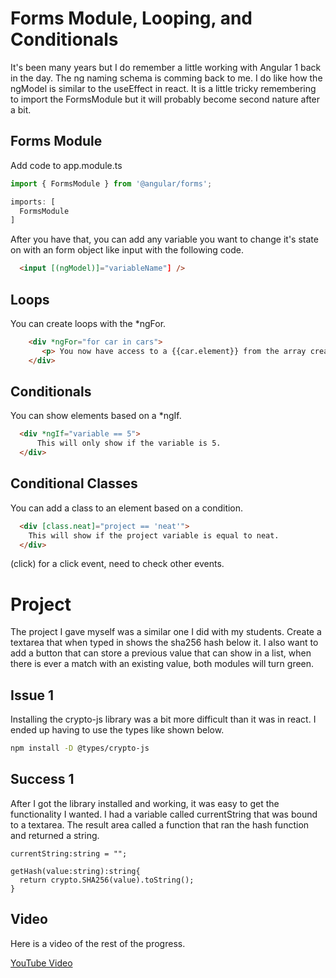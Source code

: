 # Forms Module, Looping, and Conditionals

It's been many years but I do remember a little working with Angular 1 back in the day.  The ng naming schema is comming back to me.  I do like how the ngModel is similar to the useEffect in react.    It is a little tricky remembering to import the FormsModule but it will probably become second nature after a bit.

## Forms Module  
Add code to app.module.ts
```ts
import { FormsModule } from '@angular/forms';

imports: [
  FormsModule
]
```

After you have that, you can add any variable you want to change it's state on with an form object like input with the following code.

```html
  <input [(ngModel)]="variableName"] />
```

## Loops
You can create loops with the *ngFor.

```html
    <div *ngFor="for car in cars">
       <p> You now have access to a {{car.element}} from the array creating a paragraph for each. </p>
    </div>
```

## Conditionals
You can show elements based on a *ngIf.

```html
  <div *ngIf="variable == 5">
      This will only show if the variable is 5.
  </div>
```
## Conditional Classes
You can add a class to an element based on a condition.

```html
  <div [class.neat]="project == 'neat'">
    This will show if the project variable is equal to neat.
  </div>
```

(click) for a click event, need to check other events.


# Project
The project I gave myself was a similar one I did with my students.  Create a textarea that when typed in shows the sha256 hash below it.  I also want to add a button that can store a previous value that can show in a list, when there is ever a match with an existing value, both modules will turn green.

## Issue 1
Installing the crypto-js library was a bit more difficult than it was in react. I ended up having to use the types like shown below.

```bash
npm install -D @types/crypto-js
```

## Success 1
After I got the library installed and working, it was easy to get the functionality I wanted.  I had a variable called currentString that was bound to a textarea.  The result area called a function that ran the hash function and returned a string.

```
currentString:string = "";

getHash(value:string):string{
  return crypto.SHA256(value).toString();
}
```
## Video
Here is a video of the rest of the progress.

[YouTube Video](https://youtu.be/8oZkahnEBOs)
